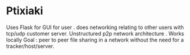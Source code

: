 # Ptixiaki
Uses Flask for GUI for user .
does networking relating to other users with tcp/udp customer server.
Unstructured p2p network architecture . 
Works locally 
Goal : peer to peer file sharing in a network without the need for a tracker/host/server. 
